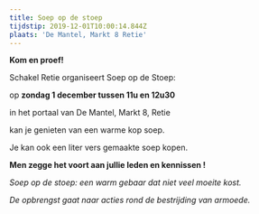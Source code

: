 ```yaml
---
title: Soep op de stoep
tijdstip: 2019-12-01T10:00:14.844Z
plaats: 'De Mantel, Markt 8 Retie'
---
```

**Kom en proef!**

Schakel Retie organiseert Soep op de Stoep: 

op **zondag 1 december tussen 11u en 12u30**

in het portaal van De Mantel, Markt 8, Retie

kan je genieten van een warme kop soep.

Je kan ook een liter vers gemaakte soep kopen.

**Men zegge het voort aan jullie leden en kennissen !**  

_Soep op de stoep: een warm gebaar dat niet veel moeite kost._

_De opbrengst gaat naar acties rond de bestrijding van armoede._
